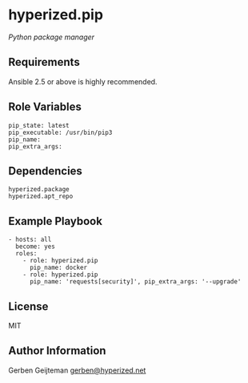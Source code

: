 hyperized.pip
=========

_Python package manager_

Requirements
------------

Ansible 2.5 or above is highly recommended.

Role Variables
--------------

    pip_state: latest
    pip_executable: /usr/bin/pip3
    pip_name:
    pip_extra_args:


Dependencies
------------

    hyperized.package
    hyperized.apt_repo

Example Playbook
----------------

    - hosts: all
      become: yes
      roles:
        - role: hyperized.pip
          pip_name: docker
        - role: hyperized.pip
          pip_name: 'requests[security]', pip_extra_args: '--upgrade'
          

License
-------

MIT

Author Information
------------------

Gerben Geijteman <gerben@hyperized.net>
